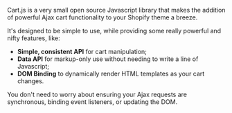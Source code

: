Cart.js is a very small open source Javascript library that makes the addition of powerful Ajax cart functionality to your Shopify theme a breeze.

It's designed to be simple to use, while providing some really powerful and nifty features, like:

<ul class="check-list">
    <li><strong>Simple, consistent API</strong> for cart manipulation;</li>
    <li><strong>Data API</strong> for markup-only use without needing to write a line of Javascript;</li>
    <li><strong>DOM Binding</strong> to dynamically render HTML templates as your cart changes.</li>
</ul>

You don't need to worry about ensuring your Ajax requests are synchronous, binding event listeners, or updating the DOM.
